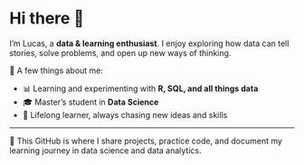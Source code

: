 # Hi there 👋  

I’m Lucas, a **data & learning enthusiast**.
I enjoy exploring how data can tell stories, solve problems, and open up new ways of thinking.  

🔎 A few things about me:  
- 📊 Learning and experimenting with **R, SQL, and all things data**  
- 🎓 Master’s student in **Data Science**  
- 🌱 Lifelong learner, always chasing new ideas and skills  
---
📌 This GitHub is where I share projects, practice code, and document my learning journey in data science and data analytics.

